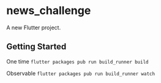 # news_challenge

A new Flutter project.

## Getting Started

One time
`flutter packages pub run build_runner build`

Observable
`flutter packages pub run build_runner watch`
